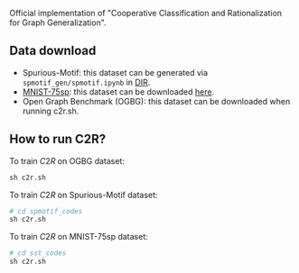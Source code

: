 Official implementation of "Cooperative Classification and Rationalization for Graph Generalization".

## Data download
- Spurious-Motif: this dataset can be generated via `spmotif_gen/spmotif.ipynb` in [DIR](https://github.com/Wuyxin/DIR-GNN/tree/main). 
- [MNIST-75sp](https://github.com/bknyaz/graph_attention_pool): this dataset can be downloaded [here](https://drive.google.com/drive/folders/1Prc-n9Nr8-5z-xphdRScftKKIxU4Olzh).
- Open Graph Benchmark (OGBG): this dataset can be downloaded when running c2r.sh.


## How to run C2R?

To train $C2R$ on OGBG dataset:

```python
sh c2r.sh
```

To train $C2R$ on Spurious-Motif dataset:

```python
# cd spmotif_codes
sh c2r.sh
```

To train $C2R$ on MNIST-75sp dataset:

```python
# cd sst_codes
sh c2r.sh
```


